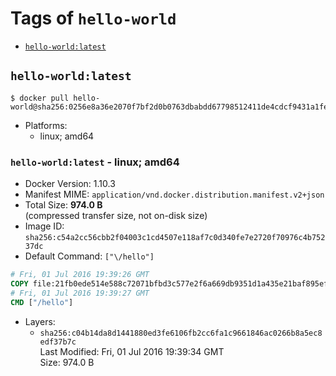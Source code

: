 <!-- THIS FILE IS GENERATED VIA './update-tag-details.sh' -->

# Tags of `hello-world`

-	[`hello-world:latest`](#hello-worldlatest)

## `hello-world:latest`

```console
$ docker pull hello-world@sha256:0256e8a36e2070f7bf2d0b0763dbabdd67798512411de4cdcf9431a1feb60fd9
```

-	Platforms:
	-	linux; amd64

### `hello-world:latest` - linux; amd64

-	Docker Version: 1.10.3
-	Manifest MIME: `application/vnd.docker.distribution.manifest.v2+json`
-	Total Size: **974.0 B**  
	(compressed transfer size, not on-disk size)
-	Image ID: `sha256:c54a2cc56cbb2f04003c1cd4507e118af7c0d340fe7e2720f70976c4b75237dc`
-	Default Command: `["\/hello"]`

```dockerfile
# Fri, 01 Jul 2016 19:39:26 GMT
COPY file:21fb0ede514e588c72071bfbd3c577e2f6a669db9351d1a435e21baf895efcd6 in /
# Fri, 01 Jul 2016 19:39:27 GMT
CMD ["/hello"]
```

-	Layers:
	-	`sha256:c04b14da8d1441880ed3fe6106fb2cc6fa1c9661846ac0266b8a5ec8edf37b7c`  
		Last Modified: Fri, 01 Jul 2016 19:39:34 GMT  
		Size: 974.0 B

